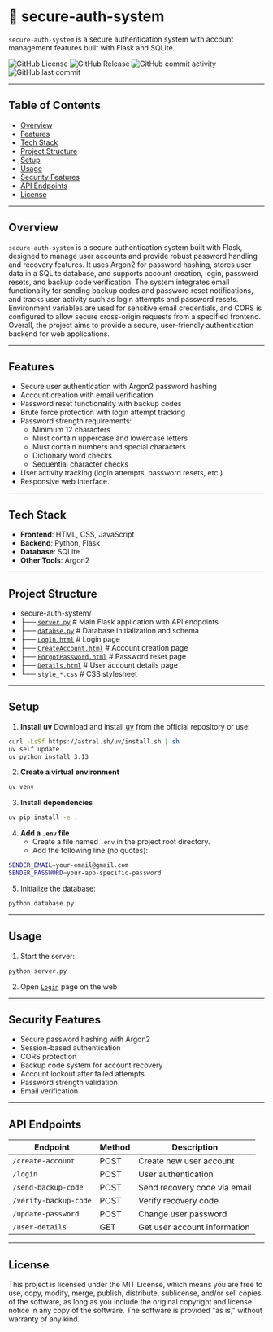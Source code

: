 # 📌 secure-auth-system 
`secure-auth-system` is a secure authentication system with account management features built with Flask and SQLite.


![GitHub License](https://img.shields.io/github/license/kscardinal/secure-auth-system)
![GitHub Release](https://img.shields.io/github/v/release/kscardinal/secure-auth-system)
![GitHub commit activity](https://img.shields.io/github/commit-activity/t/kscardinal/secure-auth-system)
![GitHub last commit](https://img.shields.io/github/last-commit/kscardinal/secure-auth-system)

---

## Table of Contents  
- [Overview](#Overview)
- [Features](#features)
- [Tech Stack](#Tech-Stack)
- [Project Structure](#project-structure)
- [Setup](#setup)
- [Usage](#usage)
- [Security Features](#security-features)
- [API Endpoints](#API-Endpoints)
- [License](#License)

---

## Overview  

`secure-auth-system` is a secure authentication system built with Flask, designed to manage user accounts and provide robust password handling and recovery features. It uses Argon2 for password hashing, stores user data in a SQLite database, and supports account creation, login, password resets, and backup code verification. The system integrates email functionality for sending backup codes and password reset notifications, and tracks user activity such as login attempts and password resets. Environment variables are used for sensitive email credentials, and CORS is configured to allow secure cross-origin requests from a specified frontend. Overall, the project aims to provide a secure, user-friendly authentication backend for web applications.  

---

## Features  

- Secure user authentication with Argon2 password hashing
- Account creation with email verification
- Password reset functionality with backup codes
- Brute force protection with login attempt tracking
- Password strength requirements:
	- Minimum 12 characters
	- Must contain uppercase and lowercase letters
	- Must contain numbers and special characters
	- Dictionary word checks
	- Sequential character checks
- User activity tracking (login attempts, password resets, etc.)
- Responsive web interface.

---

## Tech Stack  

- **Frontend**: HTML, CSS, JavaScript 
- **Backend**: Python, Flask
- **Database**: SQLite
- **Other Tools**: Argon2  

---

## Project Structure  

- secure-auth-system/
- ├── [`server.py`](server.py)                           # Main Flask application with API endpoints
- ├── [`databse.py`](database.py)                         # Database initialization and schema
- ├── [`Login.html`](Login.html)                         # Login page
- ├── [`CreateAccount.html`](CreateAccount.html)          # Account creation page
- ├── [`ForgotPassword.html`](ForgotPassword.html)        # Password reset page
- ├── [`Details.html`](Details.html)                     # User account details page
- └── `style_*.css`                       # CSS stylesheet


---

## Setup

1. **Install uv**
	Download and install [uv](https://github.com/astral-sh/uv) from the official repository or use:
```bash
curl -LsSf https://astral.sh/uv/install.sh | sh
uv self update
uv python install 3.13
```

2. **Create a virtual environment**
```bash
uv venv
```

3. **Install dependencies**
```bash
uv pip install -e .
```

4. **Add a `.env` file**
	- Create a file named `.env` in the project root directory.
	- Add the following line (no quotes):
```bash
SENDER_EMAIL=your-email@gmail.com
SENDER_PASSWORD=your-app-specific-password
```
5. Initialize the database:
```bash
python database.py
```

---

## Usage

1. Start the server:
```python
python server.py
```
2. Open [`Login`](http://127.0.0.1:5500/Login.html) page on the web


---

## Security Features

- Secure password hashing with Argon2
- Session-based authentication
- CORS protection
- Backup code system for account recovery
- Account lockout after failed attempts
- Password strength validation
- Email verification

---

## API Endpoints

| Endpoint              | Method | Description                  |
| --------------------- | ------ | ---------------------------- |
| `/create-account`     | POST   | Create new user account      |
| `/login`              | POST   | User authentication          |
| `/send-backup-code`   | POST   | Send recovery code via email |
| `/verify-backup-code` | POST   | Verify recovery code         |
| `/update-password`    | POST   | Change user password         |
| `/user-details`       | GET    | Get user account information |

---

## License

This project is licensed under the MIT License, which means you are free to use, copy, modify, merge, publish, distribute, sublicense, and/or sell copies of the software, as long as you include the original copyright and license notice in any copy of the software. The software is provided "as is," without warranty of any kind.

